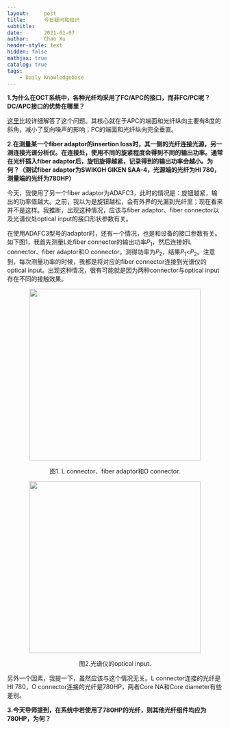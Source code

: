 ```yaml
---
layout:     post
title:      今日疑问和知识
subtitle:   
date:       2021-01-07
author:     Chao Xu
header-style: text
hidden: false
mathjax: true
catalog: true
tags:
    - Daily Knowledgebase
---
```


**1.为什么在OCT系统中，各种光纤均采用了FC/APC的接口，而非FC/PC呢？DC/APC接口的优势在哪里？**

[这里](https://www.vialite.com/resources/guides/apc-vs-pc-connectors/)比较详细解答了这个问题。其核心就在于APC的端面和光纤纵向主要有8度的斜角，减小了反向噪声的影响；PC的端面和光纤纵向完全垂直。

**2.在测量某一个fiber adaptor的insertion loss时，其一侧的光纤连接光源，另一测连接光谱分析仪。在连接处，使用不同的旋紧程度会得到不同的输出功率。通常在光纤插入fiber adaptor后，旋钮旋得越紧，记录得到的输出功率会越小。为何？（测试fiber adaptor为SWIKOH GIKEN SAA-4，光源端的光纤为HI 780，测量端的光纤为780HP）**

今天，我使用了另一个fiber adaptor为ADAFC3，此时的情况是：旋钮越紧，输出的功率值越大。之前，我以为是旋钮越松，会有外界的光漏到光纤里；现在看来并不是这样。我推断，出现这种情况，应该与fiber adaptor、fiber connector以及光谱仪处optical input的接口形状参数有关。

在使用ADAFC3型号的adaptor时，还有一个情况，也是和设备的接口参数有关。如下图1，我首先测量L处fiber connector的输出功率$P_1$，然后连接好L connector、fiber adaptor和O connector，测得功率为$P_2$，结果$P_1$<$P_2$。注意到，每次测量功率的时候，我都是将对应的fiber connector连接到光谱仪的optical input。出现这种情况，很有可能就是因为两种connector与optical input存在不同的接触效果。

<p align="center">
<img src="https://i.loli.net/2021/01/07/fxjOy1h2voeJNm4.jpg" width=400pix>
</p>
<p style="text-align:center;">图1. L connector、fiber adaptor和O connector.</p>

<p align="center">
<img src="https://i.loli.net/2021/01/07/WlgsQeIjC8RcGvN.jpg" width=400pix>
</p>
<p style="text-align:center;">图2.光谱仪的optical input.</p>

另外一个因素，我提一下，虽然应该与这个情况无关。L connector连接的光纤是HI 780，O connector连接的光纤是780HP，两者Core NA和Core diameter有些差别。

**3.今天导师提到，在系统中若使用了780HP的光纤，则其他光纤组件均应为780HP，为何？**

